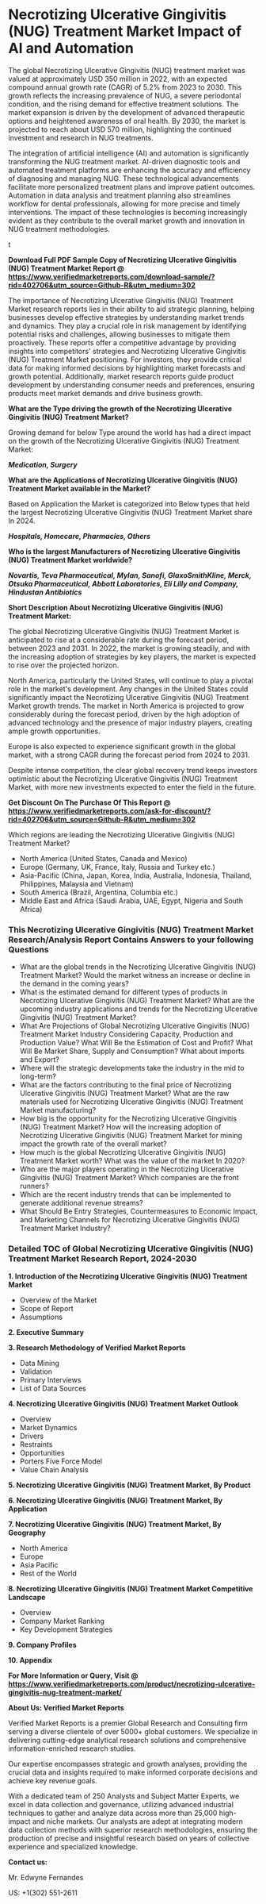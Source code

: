 <meta name="title" content="Global Necrotizing Ulcerative Gingivitis (NUG) Treatment Market Impact of AI and Automation"><meta name="description" content="The global Necrotizing Ulcerative Gingivitis (NUG) treatment market was valued at approximately USD 350 million in 2022, with an expected compound annual growth rate ("><meta name="title" content="Necrotizing Ulcerative Gingivitis (NUG) Treatment Market Size, Share, Scope, Trends, Growth, Opportunities, Analysis, Forecast"><h1>Necrotizing Ulcerative Gingivitis (NUG) Treatment Market Impact of AI and Automation</h1><p>The global Necrotizing Ulcerative Gingivitis (NUG) treatment market was valued at approximately USD 350 million in 2022, with an expected compound annual growth rate (CAGR) of 5.2% from 2023 to 2030. This growth reflects the increasing prevalence of NUG, a severe periodontal condition, and the rising demand for effective treatment solutions. The market expansion is driven by the development of advanced therapeutic options and heightened awareness of oral health. By 2030, the market is projected to reach about USD 570 million, highlighting the continued investment and research in NUG treatments.</p><p>The integration of artificial intelligence (AI) and automation is significantly transforming the NUG treatment market. AI-driven diagnostic tools and automated treatment platforms are enhancing the accuracy and efficiency of diagnosing and managing NUG. These technological advancements facilitate more personalized treatment plans and improve patient outcomes. Automation in data analysis and treatment planning also streamlines workflow for dental professionals, allowing for more precise and timely interventions. The impact of these technologies is becoming increasingly evident as they contribute to the overall market growth and innovation in NUG treatment methodologies.</p>t</p><p id="" class=""><strong>Download Full PDF Sample Copy of Necrotizing Ulcerative Gingivitis (NUG) Treatment Market Report @ <a href="https://www.verifiedmarketreports.com/download-sample/?rid=402706&utm_source=Github-R&utm_medium=302" target="_blank">https://www.verifiedmarketreports.com/download-sample/?rid=402706&utm_source=Github-R&utm_medium=302</a></strong></p><p>The importance of&nbsp;Necrotizing Ulcerative Gingivitis (NUG) Treatment Market research reports lies in their ability to aid strategic planning, helping businesses develop effective strategies by understanding market trends and dynamics. They play a crucial role in risk management by identifying potential risks and challenges, allowing businesses to mitigate them proactively. These reports offer a competitive advantage by providing insights into competitors' strategies and Necrotizing Ulcerative Gingivitis (NUG) Treatment Market positioning. For investors, they provide critical data for making informed decisions by highlighting market forecasts and growth potential. Additionally, market research reports guide product development by understanding consumer needs and preferences, ensuring products meet market demands and drive business growth.</p><p><strong>What are the&nbsp;Type driving the growth of the Necrotizing Ulcerative Gingivitis (NUG) Treatment Market?</strong></p><p id="" class="">Growing demand for below Type around the world has had a direct impact on the growth of the Necrotizing Ulcerative Gingivitis (NUG) Treatment Market:</p><em><strong>Medication, Surgery</strong></em></p><strong>What are the&nbsp;Applications&nbsp;of Necrotizing Ulcerative Gingivitis (NUG) Treatment Market available in the Market?</strong></p><p id="" class="">Based on Application the Market is categorized into Below types that held the largest Necrotizing Ulcerative Gingivitis (NUG) Treatment Market share In 2024.</p><em><strong>Hospitals, Homecare, Pharmacies, Others</strong></em></p><strong>Who is the largest Manufacturers of Necrotizing Ulcerative Gingivitis (NUG) Treatment Market worldwide?</strong></p><p><em><strong>Novartis, Teva Pharmaceutical, Mylan, Sanofi, GlaxoSmithKline, Merck, Otsuka Pharmaceutical, Abbott Laboratories, Eli Lilly and Company, Hindustan Antibiotics</strong></em></p><p id="" class=""><strong>Short Description About Necrotizing Ulcerative Gingivitis (NUG) Treatment Market:</strong></p><p>The global Necrotizing Ulcerative Gingivitis (NUG) Treatment Market is anticipated to rise at a considerable rate during the forecast period, between 2023 and 2031. In 2022, the market is growing steadily, and with the increasing adoption of strategies by key players, the market is expected to rise over the projected horizon.</p><p>North America, particularly the United States, will continue to play a pivotal role in the market's development. Any changes in the United States could significantly impact the Necrotizing Ulcerative Gingivitis (NUG) Treatment Market growth trends. The market in North America is projected to grow considerably during the forecast period, driven by the high adoption of advanced technology and the presence of major industry players, creating ample growth opportunities.</p><p>Europe is also expected to experience significant growth in the global market, with a strong CAGR during the forecast period from 2024 to 2031.</p><p>Despite intense competition, the clear global recovery trend keeps investors optimistic about the Necrotizing Ulcerative Gingivitis (NUG) Treatment Market, with more new investments expected to enter the field in the future.</p><p id="" class=""><strong>Get Discount On The Purchase Of This Report @ <a href="https://www.verifiedmarketreports.com/ask-for-discount/?rid=402706&utm_source=Github-R&utm_medium=302" target="_blank">https://www.verifiedmarketreports.com/ask-for-discount/?rid=402706&utm_source=Github-R&utm_medium=302</a></strong></p>Which regions are leading the Necrotizing Ulcerative Gingivitis (NUG) Treatment Market?</p><ul><li>North America (United States, Canada and Mexico)</li><li>Europe (Germany, UK, France, Italy, Russia and Turkey etc.)</li><li>Asia-Pacific (China, Japan, Korea, India, Australia, Indonesia, Thailand, Philippines, Malaysia and Vietnam)</li><li>South America (Brazil, Argentina, Columbia etc.)</li><li>Middle East and Africa (Saudi Arabia, UAE, Egypt, Nigeria and South Africa)</li></ul><h3 id="" class="">This Necrotizing Ulcerative Gingivitis (NUG) Treatment Market Research/Analysis Report Contains Answers to your following Questions</h3><ul><li>What are the global trends in the Necrotizing Ulcerative Gingivitis (NUG) Treatment Market? Would the market witness an increase or decline in the demand in the coming years?</li><li>What is the estimated demand for different types of products in Necrotizing Ulcerative Gingivitis (NUG) Treatment Market? What are the upcoming industry applications and trends for the Necrotizing Ulcerative Gingivitis (NUG) Treatment Market?</li><li>What Are Projections of Global Necrotizing Ulcerative Gingivitis (NUG) Treatment Market Industry Considering Capacity, Production and Production Value? What Will Be the Estimation of Cost and Profit? What Will Be Market Share, Supply and Consumption? What about imports and Export?</li><li>Where will the strategic developments take the industry in the mid to long-term?</li><li>What are the factors contributing to the final price of Necrotizing Ulcerative Gingivitis (NUG) Treatment Market? What are the raw materials used for Necrotizing Ulcerative Gingivitis (NUG) Treatment Market manufacturing?</li><li>How big is the opportunity for the Necrotizing Ulcerative Gingivitis (NUG) Treatment Market? How will the increasing adoption of Necrotizing Ulcerative Gingivitis (NUG) Treatment Market for mining impact the growth rate of the overall market?</li><li>How much is the global Necrotizing Ulcerative Gingivitis (NUG) Treatment Market worth? What was the value of the market In 2020?</li><li>Who are the major players operating in the Necrotizing Ulcerative Gingivitis (NUG) Treatment Market? Which companies are the front runners?</li><li>Which are the recent industry trends that can be implemented to generate additional revenue streams?</li><li>What Should Be Entry Strategies, Countermeasures to Economic Impact, and Marketing Channels for Necrotizing Ulcerative Gingivitis (NUG) Treatment Market Industry?</li></ul><h3 id="" class="">Detailed TOC of Global Necrotizing Ulcerative Gingivitis (NUG) Treatment Market Research Report, 2024-2030</h3><p id="" class=""><strong>1. Introduction of the Necrotizing Ulcerative Gingivitis (NUG) Treatment Market</strong></p><ul><li>Overview of the Market</li><li>Scope of Report</li><li>Assumptions</li></ul><p id="" class=""><strong>2. Executive Summary</strong></p><p id="" class=""><strong>3. Research Methodology of Verified Market Reports</strong></p><ul><li>Data Mining</li><li>Validation</li><li>Primary Interviews</li><li>List of Data Sources</li></ul><p id="" class=""><strong>4. Necrotizing Ulcerative Gingivitis (NUG) Treatment Market Outlook</strong></p><ul><li>Overview</li><li>Market Dynamics</li><li>Drivers</li><li>Restraints</li><li>Opportunities</li><li>Porters Five Force Model</li><li>Value Chain Analysis</li></ul><p id="" class=""><strong>5. Necrotizing Ulcerative Gingivitis (NUG) Treatment Market, By Product</strong></p><p id="" class=""><strong>6. Necrotizing Ulcerative Gingivitis (NUG) Treatment Market, By Application</strong></p><p id="" class=""><strong>7. Necrotizing Ulcerative Gingivitis (NUG) Treatment Market, By Geography</strong></p><ul><li>North America</li><li>Europe</li><li>Asia Pacific</li><li>Rest of the World</li></ul><p id="" class=""><strong>8. Necrotizing Ulcerative Gingivitis (NUG) Treatment Market Competitive Landscape</strong></p><ul><li>Overview</li><li>Company Market Ranking</li><li>Key Development Strategies</li></ul><p id="" class=""><strong>9. Company Profiles</strong></p><p id="" class=""><strong>10. Appendix</strong></p><p id="" class=""><strong>For More Information or Query, Visit @ <a href="https://www.verifiedmarketreports.com/product/necrotizing-ulcerative-gingivitis-nug-treatment-market/" target="_blank">https://www.verifiedmarketreports.com/product/necrotizing-ulcerative-gingivitis-nug-treatment-market/</a></strong></p><p id="" class=""><strong>About Us: Verified Market Reports</strong></p><p id="" class="">Verified Market Reports is a premier Global Research and Consulting firm serving a diverse clientele of over 5000+ global customers. We specialize in delivering cutting-edge analytical research solutions and comprehensive information-enriched research studies.</p><p id="" class="">Our expertise encompasses strategic and growth analyses, providing the crucial data and insights required to make informed corporate decisions and achieve key revenue goals.</p><p id="" class="">With a dedicated team of 250 Analysts and Subject Matter Experts, we excel in data collection and governance, utilizing advanced industrial techniques to gather and analyze data across more than 25,000 high-impact and niche markets. Our analysts are adept at integrating modern data collection methods with superior research methodologies, ensuring the production of precise and insightful research based on years of collective experience and specialized knowledge.</p><p id="" class=""><strong>Contact us:</strong></p><p id="" class="">Mr. Edwyne Fernandes</p><p id="" class="">US: +1(302) 551-2611</p>